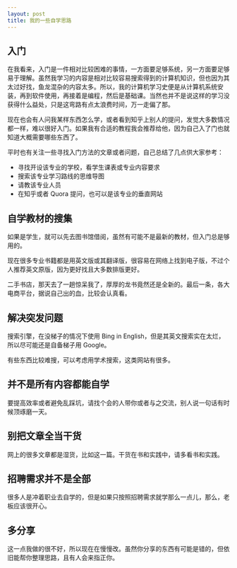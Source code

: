 ```yaml
---
layout: post
title: 我的一些自学思路
---
```

## 入门

在我看来，入门是一件相对比较困难的事情，一方面要足够系统，另一方面要足够易于理解。虽然我学习的内容是相对比较容易搜索得到的计算机知识，但也因为其太过好找，鱼龙混杂的内容太多。所以，我的计算机学习史便是从计算机系统安装，再到软件使用，再接着是编程，然后是基础课。当然也并不是说这样的学习没获得什么益处，只是这弯路有点太浪费时间，万一走偏了那。

现在也会有人问我某样东西怎么学，或者看到知乎上别人的提问，发觉大多数情况都一样，难以很好入门。如果我有合适的教程我会推荐给他，因为自己入了门也就知道大概需要哪些东西了。

平时也有关注一些寻找入门方法的文章或者问题，自己总结了几点供大家参考：

* 寻找开设该专业的学校，看学生课表或专业内容要求
* 搜索该专业学习路线的思维导图
* 请教该专业人员
* 在知乎或者 Quora 提问，也可以是该专业的垂直网站

## 自学教材的搜集

如果是学生，就可以先去图书馆借阅，虽然有可能不是最新的教材，但入门总是够用的。

现在很多专业书籍都是用英文版或其翻译版，很容易在网络上找到电子版，不过个人推荐英文原版，因为更好找且大多数排版更好。

二手书店，那天去了一趟惊呆我了，厚厚的龙书竟然还是全新的。最后一条，各大电商平台，据说自己出的血，比较会认真看。

## 解决突发问题

搜索引擎，在没梯子的情况下使用 Bing in English，但是其英文搜索实在太烂，所以尽可能还是自备梯子用 Google。

有些东西比较难搜，可以考虑用学术搜索，这类网站有很多。

## 并不是所有内容都能自学

要提高效率或者避免乱踩坑，请找个会的人带你或者与之交流，别人说一句话有时候顶琢磨一天。

## 别把文章全当干货
网上的很多文章都是湿货，比如这一篇。干货在书和实践中，请多看书和实践。

## 招聘需求并不是全部
很多人是冲着职业去自学的，但是如果只按照招聘需求就学那么一点儿，那么，老板应该很开心。

## 多分享 
这一点我做的很不好，所以现在在慢慢改。虽然你分享的东西有可能是错的，但依旧能帮你整理思路，且有人会来指正你。